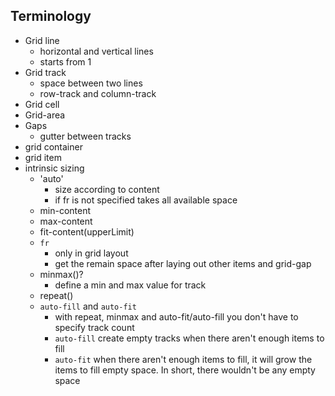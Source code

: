 ## Terminology

- Grid line
  - horizontal and vertical lines
  - starts from 1
- Grid track
  - space between two lines
  - row-track and column-track
- Grid cell
- Grid-area
- Gaps
  - gutter between tracks
- grid container
- grid item
- intrinsic sizing
  - 'auto'
    - size according to content
    - if fr is not specified takes all available space
  - min-content
  - max-content
  - fit-content(upperLimit)
  - `fr`
    - only in grid layout
    - get the remain space after laying out other items and grid-gap
  - minmax()?
    - define a min and max value for track
  - repeat()
  - `auto-fill` and `auto-fit`
    - with repeat, minmax and auto-fit/auto-fill you don't have to specify track count
    - `auto-fill` create empty tracks when there aren't enough items to fill
    - `auto-fit` when there aren't enough items to fill, it will grow the items to fill empty space. In short, there wouldn't be any empty space
